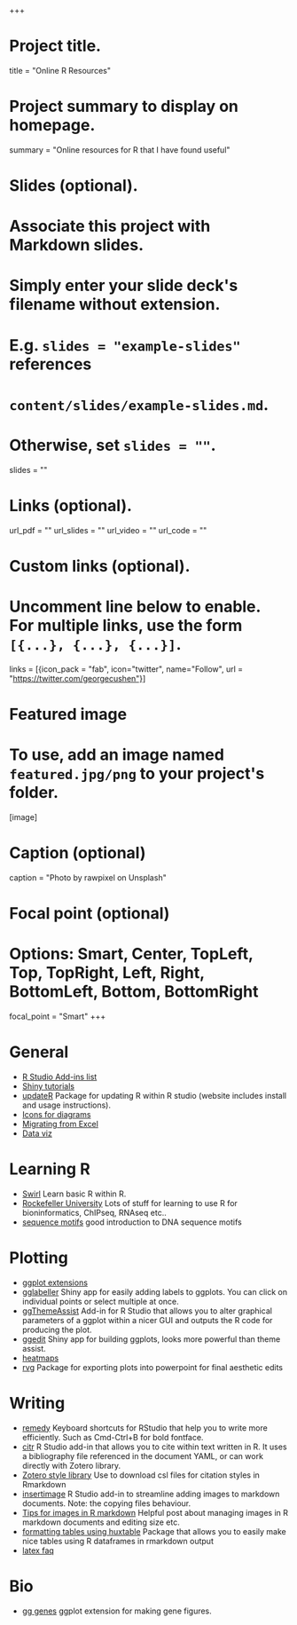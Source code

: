 +++
# Project title.
title = "Online R Resources"

# Project summary to display on homepage.
summary = "Online resources for R that I have found useful"

# Slides (optional).
#   Associate this project with Markdown slides.
#   Simply enter your slide deck's filename without extension.
#   E.g. `slides = "example-slides"` references 
#   `content/slides/example-slides.md`.
#   Otherwise, set `slides = ""`.
slides = ""

# Links (optional).
url_pdf = ""
url_slides = ""
url_video = ""
url_code = ""

# Custom links (optional).
#   Uncomment line below to enable. For multiple links, use the form `[{...}, {...}, {...}]`.
links = [{icon_pack = "fab", icon="twitter", name="Follow", url = "https://twitter.com/georgecushen"}]

# Featured image
# To use, add an image named `featured.jpg/png` to your project's folder. 
[image]
  # Caption (optional)
  caption = "Photo by rawpixel on Unsplash"
  
  # Focal point (optional)
  # Options: Smart, Center, TopLeft, Top, TopRight, Left, Right, BottomLeft, Bottom, BottomRight
  focal_point = "Smart"
+++

# General

- [R Studio Add-ins list](https://github.com/daattali/addinslist)
- [Shiny tutorials](https://deanattali.com/tutorials/)
- [updateR](https://andreacirilloblog.wordpress.com/2015/10/22/updater-package-update-r-version-with-a-function-on-mac-osx/)
Package for updating R within R studio (website includes install and usage instructions).
- [Icons for diagrams](https://reactome.org/icon-lib)
- [Migrating from Excel](http://rpubs.com/acolumbus/how-to-use-r-with-excel)
- [Data viz](http://socviz.co)

# Learning R

- [Swirl](http://swirlstats.com/)
Learn basic R within R.
- [Rockefeller University](https://rockefelleruniversity.github.io/)
Lots of stuff for learning to use R for bioninformatics, ChIPseq, RNAseq etc.. 
- [sequence motifs](https://bioconductor.org/packages/release/bioc/vignettes/universalmotif/inst/doc/IntroductionToSequenceMotifs.pdf)
good introduction to DNA sequence motifs

# Plotting

- [ggplot extensions](http://www.ggplot2-exts.org/gallery/)
- [gglabeller](https://github.com/AliciaSchep/gglabeller)
Shiny app for easily adding labels to ggplots. You can click on individual points or select multiple at once.
- [ggThemeAssist](https://github.com/calligross/ggthemeassist)
Add-in for R Studio that allows you to alter graphical parameters of a ggplot within a nicer GUI and outputs the R code for producing the plot.
- [ggedit](https://github.com/metrumresearchgroup/ggedit)
Shiny app for building ggplots, looks more powerful than theme assist.
- [heatmaps](https://jokergoo.github.io/ComplexHeatmap-reference/book/)
- [rvg](https://github.com/davidgohel/rvg)
Package for exporting plots into powerpoint for final aesthetic edits

# Writing

- [remedy](https://github.com/ThinkR-open/remedy)
Keyboard shortcuts for RStudio that help you to write more efficiently. Such as Cmd-Ctrl+B for bold fontface.
- [citr](https://github.com/crsh/citr)
R Studio add-in that allows you to cite within text written in R. It uses a bibliography file referenced in the document YAML, or can work directly with Zotero library.
- [Zotero style library](https://www.zotero.org/styles)
Use to download csl files for citation styles in Rmarkdown
- [insertimage](https://github.com/LudvigOlsen/insertImage)
R Studio add-in to streamline adding images to markdown documents. Note: the copying files behaviour.
- [Tips for images in R markdown](https://www.zevross.com/blog/2017/06/19/tips-and-tricks-for-working-with-images-and-figures-in-r-markdown-documents/)
Helpful post about managing images in R markdown documents and editing size etc.
- [formatting tables using huxtable](https://hughjonesd.github.io/huxtable/huxtable.pdf)
Package that allows you to easily make nice tables using R dataframes in rmarkdown output
- [latex faq](https://texfaq.org)

# Bio
- [gg genes](https://github.com/wilkox/gggenes)
ggplot extension for making gene figures.
